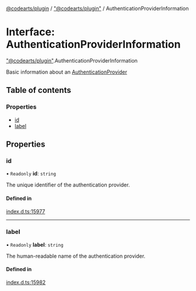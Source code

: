 [@codearts/plugin](../README.md) / ["@codearts/plugin"](../modules/_codearts_plugin_.md) / AuthenticationProviderInformation

# Interface: AuthenticationProviderInformation

["@codearts/plugin"](../modules/_codearts_plugin_.md).AuthenticationProviderInformation

Basic information about an [AuthenticationProvider](codearts_plugin_.AuthenticationProvider.md)

## Table of contents

### Properties

- [id](codearts_plugin_.AuthenticationProviderInformation.md#id)
- [label](codearts_plugin_.AuthenticationProviderInformation.md#label)

## Properties

### id

• `Readonly` **id**: `string`

The unique identifier of the authentication provider.

#### Defined in

[index.d.ts:15977](https://github.com/shuyaqian/cloudide-plugin-api/blob/5b69219/index.d.ts#L15977)

___

### label

• `Readonly` **label**: `string`

The human-readable name of the authentication provider.

#### Defined in

[index.d.ts:15982](https://github.com/shuyaqian/cloudide-plugin-api/blob/5b69219/index.d.ts#L15982)
